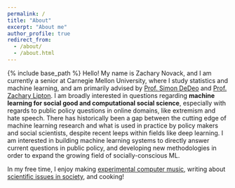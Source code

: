```yaml
---
permalink: /
title: "About"
excerpt: "About me"
author_profile: true
redirect_from: 
  - /about/
  - /about.html
---
```

{% include base_path %}
Hello! My name is Zachary Novack, and I am currently a senior at Carnegie Mellon University, where I study statistics and machine learning, and am primarily advised by [Prof. Simon DeDeo](https://sites.santafe.edu/~simon/) and [Prof. Zachary Lipton](https://www.zacharylipton.com/). I am broadly interested in questions regarding **machine learning for social good and computational social science**, especially with regards to public policy questions in online domains, like extremism and hate speech. There has historically been a gap between the cutting edge of machine learning research and what is used in practice by policy makers and social scientists, despite recent leeps within fields like deep learning. I am interested in building machine learning systems to directly answer current questions in public policy, and developing new methodologies in order to expand the growing field of socially-conscious ML.

In my free time, I enjoy making [experimental computer music](https://zacharynovack.github.io/music/), writing about [scientific issues in society](https://zacharynovack.github.io/blog/), and cooking!